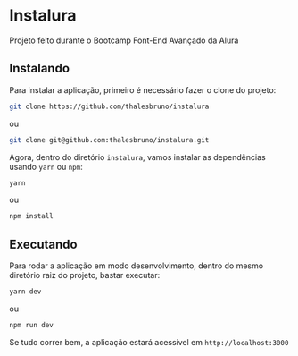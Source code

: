 # Instalura

Projeto feito durante o Bootcamp Font-End Avançado da Alura

## Instalando

Para instalar a aplicação, primeiro é necessário fazer o clone do projeto:

```bash
git clone https://github.com/thalesbruno/instalura
```
ou
```bash
git clone git@github.com:thalesbruno/instalura.git
```

Agora, dentro do diretório `instalura`, vamos instalar as dependências usando `yarn` ou `npm`:

```bash
yarn
```
ou
```bash
npm install
```

## Executando

Para rodar a aplicação em modo desenvolvimento, dentro do mesmo diretório raiz do projeto, bastar executar:

```bash
yarn dev
```
ou
```bash
npm run dev
```

Se tudo correr bem, a aplicação estará acessível em `http://localhost:3000`